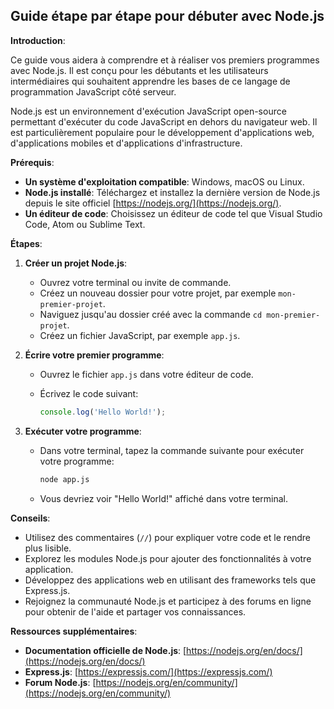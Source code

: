 ## Guide étape par étape pour débuter avec Node.js

**Introduction**:

Ce guide vous aidera à comprendre et à réaliser vos premiers programmes avec Node.js. Il est conçu pour les débutants et les utilisateurs intermédiaires qui souhaitent apprendre les bases de ce langage de programmation JavaScript côté serveur.

Node.js est un environnement d'exécution JavaScript open-source permettant d'exécuter du code JavaScript en dehors du navigateur web. Il est particulièrement populaire pour le développement d'applications web, d'applications mobiles et d'applications d'infrastructure.

**Prérequis**:

* **Un système d'exploitation compatible**: Windows, macOS ou Linux.
* **Node.js installé**: Téléchargez et installez la dernière version de Node.js depuis le site officiel [https://nodejs.org/](https://nodejs.org/).
* **Un éditeur de code**:  Choisissez un éditeur de code tel que Visual Studio Code, Atom ou Sublime Text.

**Étapes**:

1. **Créer un projet Node.js**:
   * Ouvrez votre terminal ou invite de commande.
   * Créez un nouveau dossier pour votre projet, par exemple `mon-premier-projet`.
   * Naviguez jusqu'au dossier créé avec la commande `cd mon-premier-projet`.
   * Créez un fichier JavaScript, par exemple `app.js`.

2. **Écrire votre premier programme**:
   * Ouvrez le fichier `app.js` dans votre éditeur de code.
   * Écrivez le code suivant:

     ```javascript
     console.log('Hello World!');
     ```

3. **Exécuter votre programme**:
   * Dans votre terminal, tapez la commande suivante pour exécuter votre programme:

     ```bash
     node app.js
     ```

   * Vous devriez voir "Hello World!" affiché dans votre terminal.

**Conseils**:

* Utilisez des commentaires (`//`) pour expliquer votre code et le rendre plus lisible.
* Explorez les modules Node.js pour ajouter des fonctionnalités à votre application.
* Développez des applications web en utilisant des frameworks tels que Express.js.
* Rejoignez la communauté Node.js et participez à des forums en ligne pour obtenir de l'aide et partager vos connaissances.

**Ressources supplémentaires**:

* **Documentation officielle de Node.js**: [https://nodejs.org/en/docs/](https://nodejs.org/en/docs/)
* **Express.js**: [https://expressjs.com/](https://expressjs.com/)
* **Forum Node.js**: [https://nodejs.org/en/community/](https://nodejs.org/en/community/)



